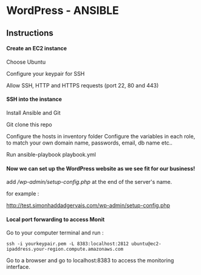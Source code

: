 # WordPress - ANSIBLE

## Instructions
#### Create an EC2 instance

Choose Ubuntu

Configure your keypair for SSH

Allow SSH, HTTP and HTTPS requests (port 22, 80 and 443)

#### SSH into the instance

Install Ansible and Git

Git clone this repo

Configure the hosts in inventory folder
Configure the variables in each role, to match your own domain name, passwords, email, db name etc..

Run ansible-playbook playbook.yml

#### Now we can set up the WordPress website as we see fit for our business!

add */wp-admin/setup-config.php* at the end of the server's name.  

for example :

http://test.simonhaddadgervais.com/wp-admin/setup-config.php

#### Local port forwarding to access Monit

Go to your computer terminal and run :

`ssh -i yourkeypair.pem -L 8383:localhost:2812 ubuntu@ec2-ipaddress.your-region.compute.amazonaws.com`

Go to a browser and go to localhost:8383 to access the monitoring interface.
